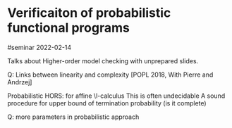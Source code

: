 # Verificaiton of probabilistic functional programs

#seminar  2022-02-14

Talks about Higher-order model checking with unprepared slides.

Q: Links between linearity and complexity [POPL 2018, With Pierre and Andrzej]

Probabilistic HORS: for affine \l-calculus
This is often undecidable
A sound procedure for upper bound of termination probability (is it complete)

Q: more parameters in probabilistic approach
